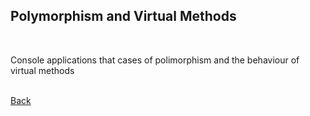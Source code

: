 ## Polymorphism and Virtual Methods
<br/>

Console applications that cases of polimorphism and the behaviour of virtual methods

<br/>[Back](https://github.com/ManuCanedo/DailyCodingChallenges-Cpp) 
